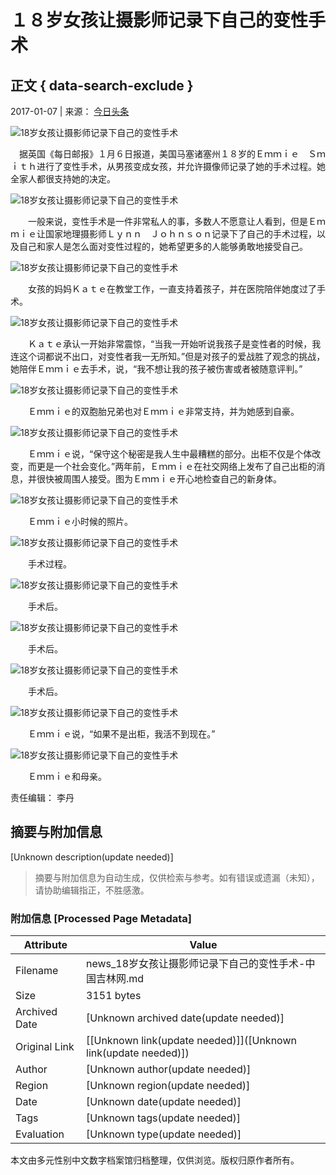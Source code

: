 # １８岁女孩让摄影师记录下自己的变性手术

## 正文 { data-search-exclude }


2017-01-07 | 来源： [今日头条](https://www.toutiao.com/i6372773732682826241/?tt_from=mobile_qq&utm_campaign=client_share&app=news_article&utm_source=mobile_qq&iid=7183829172&utm_medium=toutiao_android)

![18岁女孩让摄影师记录下自己的变性手术](http://ta.trs.cn/c/1.gif?mpId=747&jsoff=1)

　据英国《每日邮报》１月６日报道，美国马塞诸塞州１８岁的Ｅｍｍｉｅ　Ｓｍｉｔｈ进行了变性手术，从男孩变成女孩，并允许摄像师记录了她的手术过程。她全家人都很支持她的决定。

![18岁女孩让摄影师记录下自己的变性手术](./W020170107647778077134)

　　一般来说，变性手术是一件非常私人的事，多数人不愿意让人看到，但是Ｅｍｍｉｅ让国家地理摄影师Ｌｙｎｎ　Ｊｏｈｎｓｏｎ记录下了自己的手术过程，以及自己和家人是怎么面对变性过程的，她希望更多的人能够勇敢地接受自己。

![18岁女孩让摄影师记录下自己的变性手术](./W020170107647779004379)

　　女孩的妈妈Ｋａｔｅ在教堂工作，一直支持着孩子，并在医院陪伴她度过了手术。

![18岁女孩让摄影师记录下自己的变性手术](./W020170107647779484841)

　　Ｋａｔｅ承认一开始非常震惊，“当我一开始听说我孩子是变性者的时候，我连这个词都说不出口，对变性者我一无所知。”但是对孩子的爱战胜了观念的挑战，她陪伴Ｅｍｍｉｅ去手术，说，“我不想让我的孩子被伤害或者被随意评判。”

![18岁女孩让摄影师记录下自己的变性手术](./W020170107647779575977)

　　Ｅｍｍｉｅ的双胞胎兄弟也对Ｅｍｍｉｅ非常支持，并为她感到自豪。

![18岁女孩让摄影师记录下自己的变性手术](./W020170107647780862757)

　　Ｅｍｍｉｅ说，“保守这个秘密是我人生中最糟糕的部分。出柜不仅是个体改变，而更是一个社会变化。”两年前，Ｅｍｍｉｅ在社交网络上发布了自己出柜的消息，并很快被周围人接受。图为Ｅｍｍｉｅ开心地检查自己的新身体。

![18岁女孩让摄影师记录下自己的变性手术](./W020170107647780931130)

　　Ｅｍｍｉｅ小时候的照片。

![18岁女孩让摄影师记录下自己的变性手术](./W020170107647781265555)

　　手术过程。

![18岁女孩让摄影师记录下自己的变性手术](./W020170107647781454794)

　　手术后。

![18岁女孩让摄影师记录下自己的变性手术](./W020170107647781658782)

　　手术后。

![18岁女孩让摄影师记录下自己的变性手术](./W020170107647781738670)

　　手术后。

![18岁女孩让摄影师记录下自己的变性手术](./W020170107647781929794)

　　Ｅｍｍｉｅ说，“如果不是出柜，我活不到现在。”

![18岁女孩让摄影师记录下自己的变性手术](./W020170107647782118861)

　　Ｅｍｍｉｅ和母亲。

责任编辑： 李丹
<!-- tcd_original_link https://news.cnjiwang.com/xwjk/201701/2300586.html -->


## 摘要与附加信息

<!-- tcd_abstract -->
[Unknown description(update needed)]
<!-- tcd_abstract_end -->

> 摘要与附加信息为自动生成，仅供检索与参考。如有错误或遗漏（未知），请协助编辑指正，不胜感激。

### 附加信息 [Processed Page Metadata]

| Attribute       | Value                                  |
|-----------------|----------------------------------------|
| Filename        | news_18岁女孩让摄影师记录下自己的变性手术-中国吉林网.md                             |
| Size            | 3151 bytes                           |
| Archived Date   | [Unknown archived date(update needed)]                             |
| Original Link   | [[Unknown link(update needed)]]([Unknown link(update needed)])                       |
| Author          | [Unknown author(update needed)]                               |
| Region          | [Unknown region(update needed)]                               |
| Date            | [Unknown date(update needed)]                                 |
| Tags            | [Unknown tags(update needed)]                                 |
| Evaluation            | [Unknown type(update needed)]                                 |
<!-- tcd_table_end -->

本文由多元性别中文数字档案馆归档整理，仅供浏览。版权归原作者所有。
